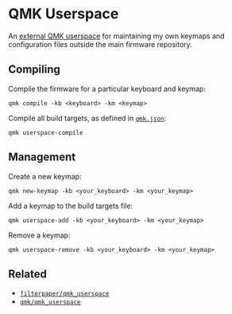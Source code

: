 # QMK Userspace

An [external QMK userspace][external-userspace] for maintaining my own keymaps and configuration files outside the main firmware repository.

## Compiling

Compile the firmware for a particular keyboard and keymap:

```shell
qmk compile -kb <keyboard> -km <keymap>
```

Compile all build targets, as defined in [`qmk.json`](./qmk.json):

```shell
qmk userspace-compile
```

## Management

Create a new keymap:

```shell
qmk new-keymap -kb <your_keyboard> -km <your_keymap>
```

Add a keymap to the build targets file:

```shell
qmk userspace-add -kb <your_keyboard> -km <your_keymap>
```

Remove a keymap:

```shell
qmk userspace-remove -kb <your_keyboard> -km <your_keymap>
```

## Related

- [`filterpaper/qmk_userspace`][filterpaper-userspace]
- [`qmk/qmk_userspace`][qmk-userspace]

<!-- References -->

[external-userspace]: https://docs.qmk.fm/#/newbs_external_userspace
[filterpaper-userspace]: https://github.com/filterpaper/qmk_userspace
[qmk-userspace]: https://github.com/qmk/qmk_userspace
